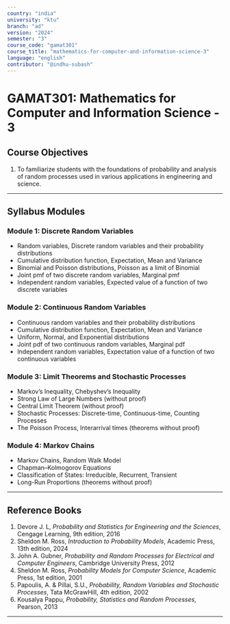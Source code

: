 ```yaml
--- 
country: "india"
university: "ktu"
branch: "ad" 
version: "2024"
semester: "3"
course_code: "gamat301"
course_title: "mathematics-for-computer-and-information-science-3"
language: "english"
contributor: "@indhu-subash"
---
```


# GAMAT301: Mathematics for Computer and Information Science - 3

## Course Objectives

1. To familiarize students with the foundations of probability and analysis of random processes used in various applications in engineering and science.

---

## Syllabus Modules

### Module 1: Discrete Random Variables
- Random variables, Discrete random variables and their probability distributions  
- Cumulative distribution function, Expectation, Mean and Variance  
- Binomial and Poisson distributions, Poisson as a limit of Binomial  
- Joint pmf of two discrete random variables, Marginal pmf  
- Independent random variables, Expected value of a function of two discrete variables  

### Module 2: Continuous Random Variables
- Continuous random variables and their probability distributions  
- Cumulative distribution function, Expectation, Mean and Variance  
- Uniform, Normal, and Exponential distributions  
- Joint pdf of two continuous random variables, Marginal pdf  
- Independent random variables, Expectation value of a function of two continuous variables  

### Module 3: Limit Theorems and Stochastic Processes
- Markov’s Inequality, Chebyshev’s Inequality  
- Strong Law of Large Numbers (without proof)  
- Central Limit Theorem (without proof)  
- Stochastic Processes: Discrete-time, Continuous-time, Counting Processes  
- The Poisson Process, Interarrival times (theorems without proof)  

### Module 4: Markov Chains
- Markov Chains, Random Walk Model  
- Chapman–Kolmogorov Equations  
- Classification of States: Irreducible, Recurrent, Transient  
- Long-Run Proportions (theorems without proof)  

---

## Reference Books

1. Devore J. L, *Probability and Statistics for Engineering and the Sciences*, Cengage Learning, 9th edition, 2016  
2. Sheldon M. Ross, *Introduction to Probability Models*, Academic Press, 13th edition, 2024  
3. John A. Gubner, *Probability and Random Processes for Electrical and Computer Engineers*, Cambridge University Press, 2012  
4. Sheldon M. Ross, *Probability Models for Computer Science*, Academic Press, 1st edition, 2001  
5. Papoulis, A. & Pillai, S.U., *Probability, Random Variables and Stochastic Processes*, Tata McGrawHill, 4th edition, 2002  
6. Kousalya Pappu, *Probability, Statistics and Random Processes*, Pearson, 2013

---
